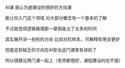 AI课 我认为是建设的很好的方向课

能让你入门这个领域 对大部分概念有一个基本的了解

不过我觉得逻辑推理那一章倒是占了太多的时间

其实展开讲一些别的方向 比如对抗样本，可解释性等会更好

但是这些缺乏的方向在AI安全这门课里有讲到了

所以很建议两门课一起上（老师都很好，课程建设的也不错）

